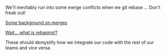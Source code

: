 We'll inevitably run into some merge conflicts when we git rebase ... Don't freak out!

[Some background on merges](https://git-scm.com/book/en/v2/Git-Branching-Basic-Branching-and-Merging#_basic_merging)

[Wait... what is rebasing!?](https://coderwall.com/p/7aymfa/please-oh-please-use-git-pull-rebase)

These should demystify how we integrate our code with the rest of our teams and vice versa.